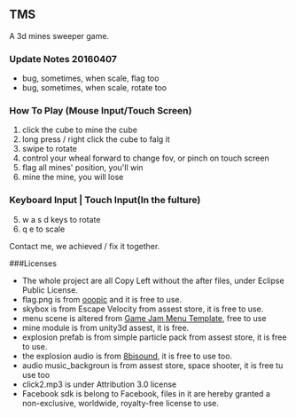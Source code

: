 ## TMS
A 3d mines sweeper game.

### Update Notes 20160407
- bug, sometimes, when scale, flag too
- bug, sometimes, when scale, rotate too


### How To Play (Mouse Input/Touch Screen)
1. click the cube to mine the cube
2. long press / right click the cube to falg it
3. swipe to rotate
4. control your wheal forward to change fov, or pinch on touch screen
6. flag all mines' position, you'll win
7. mine the mine, you will lose

### Keyboard Input | Touch Input(In the fulture)
5. w a s d keys to rotate
8. q e to scale




Contact me, we achieved / fix it together.

###Licenses
- The whole project are all Copy Left without the after files, under Eclipse Public License.
- flag.png is from [ooopic](http://www.ooopic.com/) and it is free to use.
- skybox is from Escape Velocity from assest store, it is free to use.
- menu scene is altered from [Game Jam Menu Template](https://www.assetstore.unity3d.com/en/#!/content/40465), free to use
- mine module is from unity3d assest, it is free.
- explosion prefab is from simple particle pack from assest store, it is free to use.
- the explosion audio is from [8bisound](https://www.assetstore.unity3d.com/en/#!/content/3766), it is free to use too.
- audio music_backgroun is from assest store, space shooter, it is free tu use too
- click2.mp3 is under Attribution 3.0 license
- Facebook sdk is belong to Facebook, files in it are hereby granted a non-exclusive, worldwide, royalty-free license to use.
